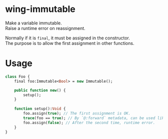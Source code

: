 # wing-immutable
Make a variable immutable.  
Raise a runtime error on reassignment.

Normally if it is `final`, it must be assigned in the constructor.  
The purpose is to allow the first assignment in other functions.  

# Usage
```haxe
class Foo {
	final foo:Immutable<Bool> = new Immutable();

	public function new() {
		setup();
	}
	
	function setup():Void {
		foo.assign(true); // The first assignment is OK.
		trace(foo == true); // By `@:forward` metadata, can be used like the underlying type.
		foo.assign(false); // After the second time, runtime error.
	}
}
```